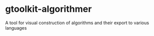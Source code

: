 # gtoolkit-algorithmer
A tool for visual construction of algorithms and their export to various languages

